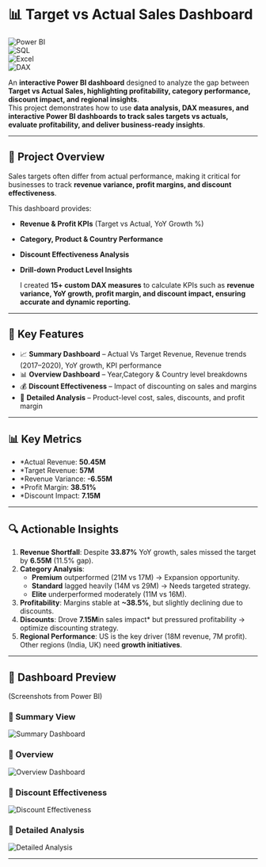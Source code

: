 # 📊 Target vs Actual Sales Dashboard

![Power BI](https://img.shields.io/badge/Tool-PowerBI-blue)  
![SQL](https://img.shields.io/badge/Tool-SQL-orange)  
![Excel](https://img.shields.io/badge/Tool-Excel-green)  
![DAX](https://img.shields.io/badge/Language-DAX-yellow)  

An **interactive Power BI dashboard** designed to analyze the gap between **Target vs Actual Sales, highlighting profitability, category performance, discount impact, and regional insights**.  
This project demonstrates how to use **data analysis, DAX measures, and interactive Power BI dashboards to track sales targets vs actuals, evaluate profitability, and deliver business-ready insights**.  

---

## 🚀 Project Overview
Sales targets often differ from actual performance, making it critical for businesses to track **revenue variance, profit margins, and discount effectiveness**.  

This dashboard provides:  
- **Revenue & Profit KPIs** (Target vs Actual, YoY Growth %)  
- **Category, Product & Country Performance**  
- **Discount Effectiveness Analysis**  
- **Drill-down Product Level Insights**

  I created **15+ custom DAX measures** to calculate KPIs such as **revenue variance, YoY growth, profit margin, and discount impact, ensuring accurate and dynamic reporting.**

---

## 🔑 Key Features
- 📈 **Summary Dashboard** – Actual Vs Target Revenue, Revenue trends (2017–2020), YoY growth, KPI performance  
- 📊 **Overview Dashboard** –  Year,Category & Country level breakdowns  
- 💰 **Discount Effectiveness** – Impact of discounting on sales and margins  
- 📑 **Detailed Analysis** – Product-level cost, sales, discounts, and profit margin  

---

## 📊 Key Metrics
- *Actual Revenue: **50.45M**  
- *Target Revenue: **57M**
- *Revenue Variance: **-6.55M**
- *Profit Margin: **38.51%**
- *Discount Impact: **7.15M**  

---

## 🔍 Actionable Insights
1. **Revenue Shortfall**: Despite **33.87%** YoY growth, sales missed the target by **6.55M** (11.5% gap).  
2. **Category Analysis**:  
   - **Premium** outperformed (21M vs 17M) → Expansion opportunity.  
   - **Standard** lagged heavily (14M vs 29M) → Needs targeted strategy.  
   - **Elite** underperformed moderately (11M vs 16M).  
3. **Profitability**: Margins stable at **~38.5%**, but slightly declining due to discounts.  
4. **Discounts**: Drove **7.15M**in sales impact* but pressured profitability → optimize discounting strategy.  
5. **Regional Performance**: US is the key driver (18M revenue, 7M profit). Other regions (India, UK) need **growth initiatives**.  

---

## 📸 Dashboard Preview
(Screenshots from Power BI)  

### 🔹 Summary View  
![Summary Dashboard](screenshots/Summary.png)  

### 🔹 Overview  
![Overview Dashboard](screenshots/Overview.png)  

### 🔹 Discount Effectiveness  
![Discount Effectiveness](screenshots/Discount_Effectiveness.png)  

### 🔹 Detailed Analysis  
![Detailed Analysis](screenshots/Detailed_Analysis.png)  

---

